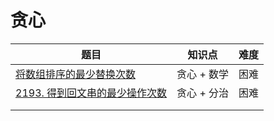 # 贪心



| 题目                                                         | 知识点      | 难度 |
| ------------------------------------------------------------ | ----------- | ---- |
| [将数组排序的最少替换次数](https://leetcode.cn/problems/minimum-replacements-to-sort-the-array/solution/tan-xin-by-man-qian-shu-xiao-ming-xs2a/) | 贪心 + 数学 | 困难 |
| [2193. 得到回文串的最少操作次数](https://leetcode.cn/problems/minimum-number-of-moves-to-make-palindrome/solution/by-man-qian-shu-xiao-ming-824r/) | 贪心 + 分治 | 困难 |
|                                                              |             |      |
|                                                              |             |      |

